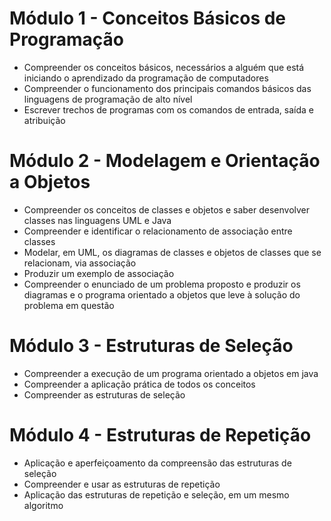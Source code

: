 # Módulo 1 - Conceitos Básicos de Programação

* Compreender os conceitos básicos, necessários a alguém que está iniciando o aprendizado da programação de computadores
* Compreender o funcionamento dos principais comandos básicos das linguagens de programação de alto nível
* Escrever trechos de programas com os comandos de entrada, saída e atribuição

# Módulo 2 - Modelagem e Orientação a Objetos

* Compreender os conceitos de classes e objetos e saber desenvolver classes nas linguagens UML e Java
* Compreender e identificar o relacionamento de associação entre classes
* Modelar, em UML, os diagramas de classes e objetos de classes que se relacionam, via associação
* Produzir um exemplo de associação
* Compreender o enunciado de um problema proposto e produzir os diagramas e o programa orientado a objetos que leve à solução do problema em questão

# Módulo 3 - Estruturas de Seleção

* Compreender a execução de um programa orientado a objetos em java
* Compreender a aplicação prática de todos os conceitos
* Compreender as estruturas de seleção

# Módulo 4 - Estruturas de Repetição 

* Aplicação e aperfeiçoamento da compreensão das estruturas de seleção
* Compreender e usar as estruturas de repetição
* Aplicação das estruturas de repetição e seleção, em um mesmo algoritmo
